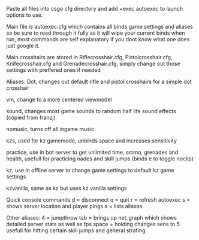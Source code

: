 Paste all files into csgo cfg directory and add +exec autoexec to launch options to use.

Main file is autoexec.cfg which contains all binds game settings and aliases so be sure to read through it fully as it will wipe your current binds when run, most commands are self explanatory if you dont know what one does just google it.

Main crosshairs are stored in Riflecrosshair.cfg, Pistolcrosshair.cfg, Knifecrosshair.cfg and Grenadecrosshair.cfg, simply change out those settings with preffered ones if needed

Aliases:
Dot, changes out default rifle and pistol crosshairs for a simple dot crosshair

vm, change to a more centered viewmodel

sound, changes most game sounds to random half life sound effects (copied from franzj)

nomusic, turns off all ingame music

kzs, used for kz gamemode, unbinds space and increases sensitivity

practice, use in bot server to get unlimited time, ammo, grenades and health, usefull for practicing nades and skill jumps (binds e to toggle noclip)

kz, use in offline server to change game settings to default kz game settings

kzvanilla, same as kz but uses kz vanilla settings

Quick console commands
d = disconnect
q = quit
r = refresh autoexec
s = shows server location and player pings
a = lists aliases

Other aliases:
4 = jumpthrow
tab = brings up net_graph which shows detailed server stats as well as fps
space = holding changes sens to 5 usefull for hitting certain skill jumps and general strafing

